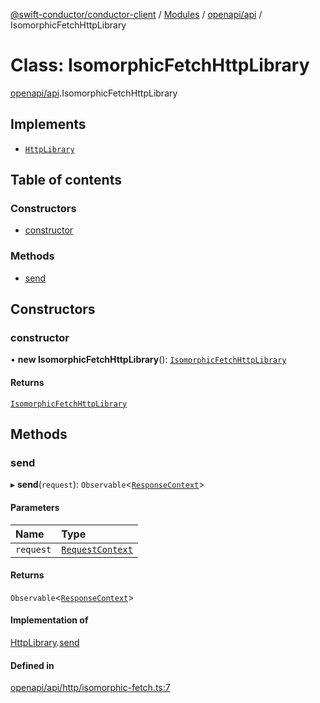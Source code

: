 [@swift-conductor/conductor-client](../README.md) / [Modules](../modules.md) / [openapi/api](../modules/openapi_api.md) / IsomorphicFetchHttpLibrary

# Class: IsomorphicFetchHttpLibrary

[openapi/api](../modules/openapi_api.md).IsomorphicFetchHttpLibrary

## Implements

- [`HttpLibrary`](../interfaces/openapi_api.HttpLibrary.md)

## Table of contents

### Constructors

- [constructor](openapi_api.IsomorphicFetchHttpLibrary.md#constructor)

### Methods

- [send](openapi_api.IsomorphicFetchHttpLibrary.md#send)

## Constructors

### constructor

• **new IsomorphicFetchHttpLibrary**(): [`IsomorphicFetchHttpLibrary`](openapi_api.IsomorphicFetchHttpLibrary.md)

#### Returns

[`IsomorphicFetchHttpLibrary`](openapi_api.IsomorphicFetchHttpLibrary.md)

## Methods

### send

▸ **send**(`request`): `Observable`\<[`ResponseContext`](openapi_api.ResponseContext.md)\>

#### Parameters

| Name | Type |
| :------ | :------ |
| `request` | [`RequestContext`](openapi_api.RequestContext.md) |

#### Returns

`Observable`\<[`ResponseContext`](openapi_api.ResponseContext.md)\>

#### Implementation of

[HttpLibrary](../interfaces/openapi_api.HttpLibrary.md).[send](../interfaces/openapi_api.HttpLibrary.md#send)

#### Defined in

[openapi/api/http/isomorphic-fetch.ts:7](https://github.com/swift-conductor/conductor-client-typescript/blob/9866b7c/openapi/api/http/isomorphic-fetch.ts#L7)
